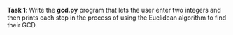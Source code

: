 **Task 1**: Write the **gcd.py** program that lets the user enter two integers and then prints each step in the process of using the Euclidean algorithm to find their GCD.
